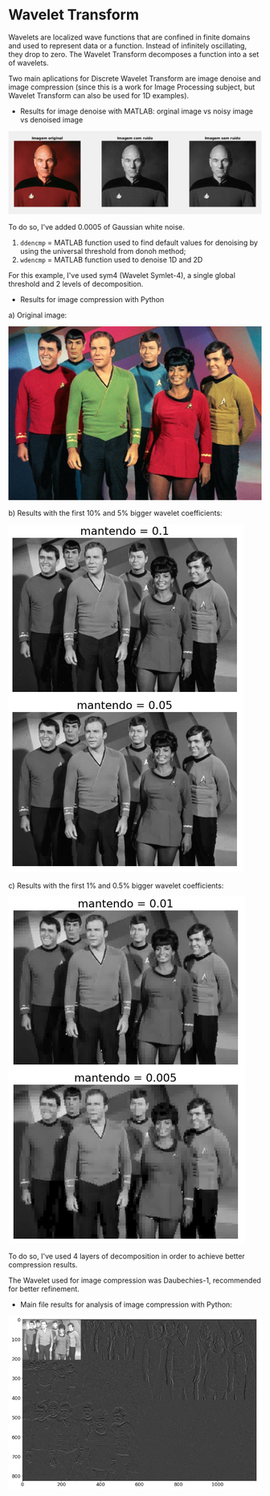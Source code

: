 # Wavelet Transform

Wavelets are localized wave functions that are confined in finite domains and used to represent data or a function. Instead of infinitely oscillating, they drop to zero. The Wavelet Transform decomposes a function into a set of wavelets.

Two main aplications for Discrete Wavelet Transform are image denoise and image compression (since this is a work for Image Processing subject, but Wavelet Transform can also be used for 1D examples).

- Results for image denoise with MATLAB: orginal image vs noisy image vs denoised image


![alt text](https://github.com/danielaczarref/Wavelet-Image-Processing/blob/master/result1.png?raw=true)


To do so, I've added 0.0005 of Gaussian white noise.

1. `ddencmp` = MATLAB function used to find default values for denoising by using the universal threshold from donoh method;
2. `wdencmp` = MATLAB function used to denoise 1D and 2D

For this example, I've used sym4 (Wavelet Symlet-4), a single global threshold and 2 levels of decomposition.


- Results for image compression with Python

a) Original image:


![alt text](https://github.com/danielaczarref/Wavelet-Image-Processing/blob/master/tos.jpg?raw=true)


b) Results with the first 10% and 5% bigger wavelet coefficients:


![alt text](https://github.com/danielaczarref/Wavelet-Image-Processing/blob/master/result2.png?raw=true)


c) Results with the first 1% and 0.5% bigger wavelet coefficients:


![alt text](https://github.com/danielaczarref/Wavelet-Image-Processing/blob/master/result3.png?raw=true)



To do so, I've used 4 layers of decomposition in order to achieve better compression results.

The Wavelet used for image compression was Daubechies-1, recommended for better refinement.


- Main file results for analysis of image compression with Python:


![alt text](https://github.com/danielaczarref/Wavelet-Image-Processing/blob/master/result4.png?raw=true)

